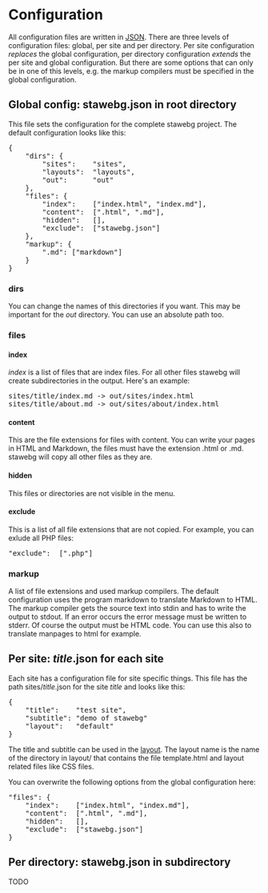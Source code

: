 # Configuration #

All configuration files are written in  [JSON](http://www.json.org/).
There are three levels of configuration files: global, per site and per directory.
Per site configuration *replaces* the global configuration, per directory configuration *extends* the per site and global configuration.
But there are some options that can only be in one of this levels, e.g. the markup compilers must be specified in the global configuration.

## Global config: stawebg.json in root directory ##

This file sets the configuration for the complete stawebg project.
The default configuration looks like this:

<pre>
{
    "dirs": {
        "sites":    "sites",
        "layouts":  "layouts",
        "out":      "out"
    },
    "files": {
        "index":    ["index.html", "index.md"],
        "content":  [".html", ".md"],
        "hidden":   [],
        "exclude":  ["stawebg.json"]
    },
    "markup": {
        ".md": ["markdown"]
    }
}
</pre>

### dirs ###

You can change the names of this directories if you want.
This may be important for the *out* directory.
You can use an absolute path too.

### files ###

#### index ####
*index* is a list of files that are index files.
For all other files stawebg will create subdirectories in the output.
Here's an example:

<pre>
sites/title/index.md -> out/sites/index.html
sites/title/about.md -> out/sites/about/index.html
</pre>

#### content ####
This are the file extensions for files with content.
You can write your pages in HTML and Markdown, the files must have the extension .html or .md.
stawebg will copy all other files as they are.

#### hidden ####
This files or directories are not visible in the menu.

#### exclude ####
This is a list of all file extensions that are not copied.
For example, you can exlude all PHP files:

<pre>
"exclude":  [".php"]
</pre>

### markup ###
A list of file extensions and used markup compilers.
The default configuration uses the program markdown to translate Markdown to HTML.
The markup compiler gets the source text into stdin and has to write the output to stdout.
If an error occurs the error message must be written to stderr.
Of course the output must be HTML code.
You can use this also to translate manpages to html for example.


## Per site: *title*.json for each site ##

Each site has a configuration file for site specific things.
This file has the path sites/*title*.json for the site *title* and looks like this:

<pre>
{
    "title":    "test site",
    "subtitle": "demo of stawebg"
    "layout":   "default"
}
</pre>

The title and subtitle can be used in the [layout](%CUR%layout).
The layout name is the name of the directory in layout/ that contains the file template.html and layout related files like CSS files.

You can overwrite the following options from the global configuration here:

<pre>
"files": {
    "index":    ["index.html", "index.md"],
    "content":  [".html", ".md"],
    "hidden":   [],
    "exclude":  ["stawebg.json"]
}
</pre>

## Per directory: stawebg.json in subdirectory ##

TODO
